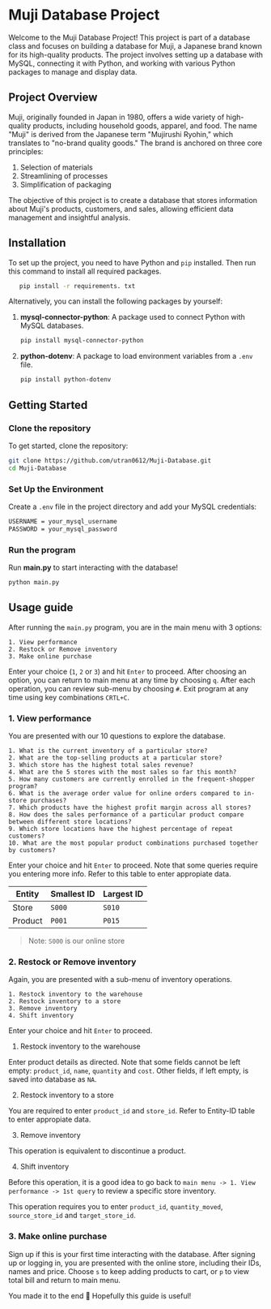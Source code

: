# Muji Database Project

Welcome to the Muji Database Project! This project is part of a database class and focuses on building a database for Muji, a Japanese brand known for its high-quality products. The project involves setting up a database with MySQL, connecting it with Python, and working with various Python packages to manage and display data.

## Project Overview

Muji, originally founded in Japan in 1980, offers a wide variety of high-quality products, including household goods, apparel, and food. The name "Muji" is derived from the Japanese term "Mujirushi Ryohin," which translates to "no-brand quality goods." The brand is anchored on three core principles:

1. Selection of materials
2. Streamlining of processes
3. Simplification of packaging

The objective of this project is to create a database that stores information about Muji's products, customers, and sales, allowing efficient data management and insightful analysis.

## Installation

To set up the project, you need to have Python and `pip` installed. Then run this command to install all required packages.

```bash
   pip install -r requirements. txt
```

Alternatively, you can install the following packages by yourself:

1. **mysql-connector-python**: A package used to connect Python with MySQL databases.
   ```bash
   pip install mysql-connector-python
   ```
2. **python-dotenv**: A package to load environment variables from a `.env` file.
   ```bash
   pip install python-dotenv
   ```

## Getting Started

### Clone the repository

To get started, clone the repository:

```bash
git clone https://github.com/utran0612/Muji-Database.git
cd Muji-Database
```

### Set Up the Environment

Create a `.env` file in the project directory and add your MySQL credentials:

```bash
USERNAME = your_mysql_username
PASSWORD = your_mysql_password
```
### Run the program

Run **main.py** to start interacting with the database!

```bash
python main.py
```

## Usage guide

After running the `main.py` program, you are in the main menu with 3 options:

```
1. View performance
2. Restock or Remove inventory
3. Make online purchase
```

Enter your choice (`1`, `2` or `3`) and hit `Enter` to proceed. After choosing an option, you can return to main menu at any time by choosing `q`. After each operation, you can review sub-menu by choosing `#`. Exit program at any time using key combinations `CRTL+C`.

### 1. View performance
You are presented with our 10 questions to explore the database. 

```
1. What is the current inventory of a particular store?
2. What are the top-selling products at a particular store?
3. Which store has the highest total sales revenue?
4. What are the 5 stores with the most sales so far this month?
5. How many customers are currently enrolled in the frequent-shopper program?
6. What is the average order value for online orders compared to in-store purchases?
7. Which products have the highest profit margin across all stores?
8. How does the sales performance of a particular product compare between different store locations?
9. Which store locations have the highest percentage of repeat customers?
10. What are the most popular product combinations purchased together by customers?
```

Enter your choice and hit `Enter` to proceed. Note that some queries require you entering more info. Refer to this table to enter appropiate data.

| Entity   | Smallest ID | Largest ID |
| -------- | ------- | ------- |
| Store    | `S000` | `S010` |
| Product  | `P001` | `P015` |

> Note: `S000` is our online store

### 2. Restock or Remove inventory

Again, you are presented with a sub-menu of inventory operations.

```
1. Restock inventory to the warehouse
2. Restock inventory to a store
3. Remove inventory
4. Shift inventory
```

Enter your choice and hit `Enter` to proceed. 

1. Restock inventory to the warehouse

Enter product details as directed. Note that some fields cannot be left empty: `product_id`, `name`, `quantity` and `cost`. Other fields, if left empty, is saved into database as `NA`.

2. Restock inventory to a store

You are required to enter `product_id` and `store_id`. Refer to Entity-ID table to enter appropiate data.

3. Remove inventory

This operation is equivalent to discontinue a product.

4. Shift inventory

Before this operation, it is a good idea to go back to `main menu -> 1. View performance -> 1st query` to review a specific store inventory. 

This operation requires you to enter `product_id`, `quantity_moved`, `source_store_id` and `target_store_id`. 

### 3. Make online purchase

Sign up if this is your first time interacting with the database. After signing up or logging in, you are presented with the online store, including their IDs, names and price. Choose `s` to keep adding products to cart, or `p` to view total bill and return to main menu.

You made it to the end 🎉 Hopefully this guide is useful!
